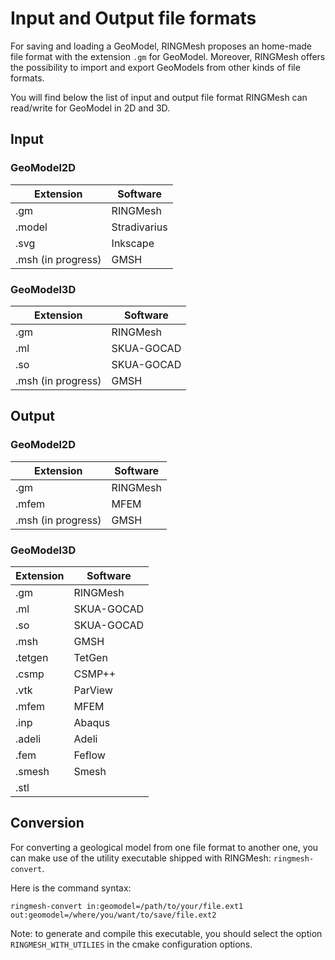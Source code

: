 # Input and Output file formats

For saving and loading a GeoModel, RINGMesh proposes an home-made file format with the extension `.gm` for GeoModel.
Moreover, RINGMesh offers the possibility to import and export GeoModels from other kinds of file formats.

You will find below the list of input and output file format RINGMesh can read/write for GeoModel in 2D and 3D.

## Input 

### GeoModel2D

| Extension          |     Software    |
| -------------      | -------------   |
| .gm                | RINGMesh        |
| .model             | Stradivarius    |
| .svg               | Inkscape        |
| .msh (in progress) | GMSH            |

### GeoModel3D

| Extension          |     Software    |
| -------------      | -------------   |
| .gm                | RINGMesh        |
| .ml                | SKUA-GOCAD      |
| .so                | SKUA-GOCAD      |
| .msh (in progress) | GMSH            |


## Output

### GeoModel2D

| Extension          |     Software    |
| -------------      | -------------   |
| .gm                | RINGMesh        |
| .mfem              | MFEM            |
| .msh (in progress) | GMSH            |


### GeoModel3D

| Extension          |     Software    |
| -------------      | -------------   |
| .gm                | RINGMesh        |
| .ml                | SKUA-GOCAD      |
| .so                | SKUA-GOCAD      |
| .msh               | GMSH            |
| .tetgen            | TetGen          |
| .csmp              | CSMP++          |
| .vtk               | ParView         |
| .mfem              | MFEM            |
| .inp               | Abaqus          |
| .adeli             | Adeli           |
| .fem               | Feflow          |
| .smesh             | Smesh           |
| .stl               |                 |


## Conversion

For converting a geological model from one file format to another one, 
you can make use of the utility executable shipped with RINGMesh: `ringmesh-convert`.

Here is the command syntax:

    ringmesh-convert in:geomodel=/path/to/your/file.ext1 out:geomodel=/where/you/want/to/save/file.ext2

Note: to generate and compile this executable, you should select the option `RINGMESH_WITH_UTILIES` in the cmake configuration options.
